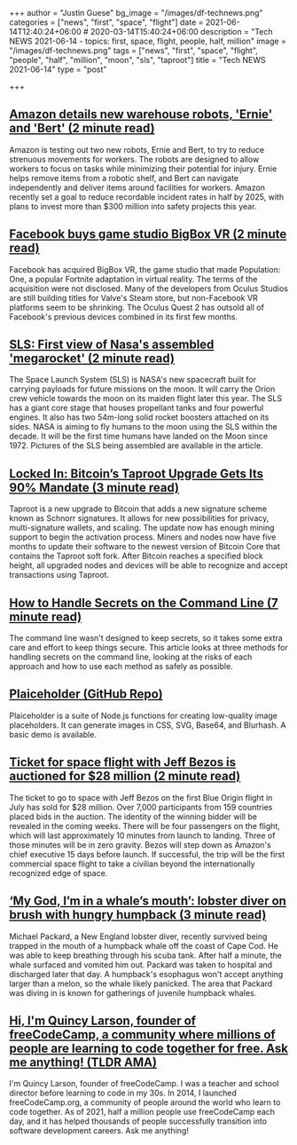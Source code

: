 +++
author = "Justin Guese"
bg_image = "/images/df-technews.png"
categories = ["news", "first", "space", "flight"]
date = 2021-06-14T12:40:24+06:00 # 2020-03-14T15:40:24+06:00
description = "Tech NEWS 2021-06-14 - topics: first, space, flight, people, half, million"
image = "/images/df-technews.png"
tags = ["news", "first", "space", "flight", "people", "half", "million", "moon", "sls", "taproot"]
title = "Tech NEWS 2021-06-14"
type = "post"

+++

## [Amazon details new warehouse robots, 'Ernie' and 'Bert' (2 minute read)](https://www.cnbc.com/2021/06/13/amazon-details-new-warehouse-robots-ernie-and-bert.html)

Amazon is testing out two new robots, Ernie and Bert, to try to reduce strenuous movements for workers. The robots are designed to allow workers to focus on tasks while minimizing their potential for injury. Ernie helps remove items from a robotic shelf, and Bert can navigate independently and deliver items around facilities for workers. Amazon recently set a goal to reduce recordable incident rates in half by 2025, with plans to invest more than $300 million into safety projects this year.

## [Facebook buys game studio BigBox VR (2 minute read)](https://techcrunch.com/2021/06/11/facebook-buys-game-studio-bigbox-vr/)

Facebook has acquired BigBox VR, the game studio that made Population: One, a popular Fortnite adaptation in virtual reality. The terms of the acquisition were not disclosed. Many of the developers from Oculus Studios are still building titles for Valve's Steam store, but non-Facebook VR platforms seem to be shrinking. The Oculus Quest 2 has outsold all of Facebook's previous devices combined in its first few months.

## [SLS: First view of Nasa's assembled 'megarocket' (2 minute read)](https://www.bbc.com/news/science-environment-57446686)

The Space Launch System (SLS) is NASA's new spacecraft built for carrying payloads for future missions on the moon. It will carry the Orion crew vehicle towards the moon on its maiden flight later this year. The SLS has a giant core stage that houses propellant tanks and four powerful engines. It also has two 54m-long solid rocket boosters attached on its sides. NASA is aiming to fly humans to the moon using the SLS within the decade. It will be the first time humans have landed on the Moon since 1972. Pictures of the SLS being assembled are available in the article.

## [Locked In: Bitcoin’s Taproot Upgrade Gets Its 90% Mandate (3 minute read)](https://www.coindesk.com/locked-in-bitcoin-taproot-upgrade-gets-activation-mandate)

Taproot is a new upgrade to Bitcoin that adds a new signature scheme known as Schnorr signatures. It allows for new possibilities for privacy, multi-signature wallets, and scaling. The update now has enough mining support to begin the activation process. Miners and nodes now have five months to update their software to the newest version of Bitcoin Core that contains the Taproot soft fork. After Bitcoin reaches a specified block height, all upgraded nodes and devices will be able to recognize and accept transactions using Taproot.

## [How to Handle Secrets on the Command Line (7 minute read)](https://smallstep.com/blog/command-line-secrets/)

The command line wasn't designed to keep secrets, so it takes some extra care and effort to keep things secure. This article looks at three methods for handling secrets on the command line, looking at the risks of each approach and how to use each method as safely as possible.

## [Plaiceholder (GitHub Repo)](https://github.com/joe-bell/plaiceholder)

Plaiceholder is a suite of Node.js functions for creating low-quality image placeholders. It can generate images in CSS, SVG, Base64, and Blurhash. A basic demo is available.

## [Ticket for space flight with Jeff Bezos is auctioned for $28 million (2 minute read)](https://arstechnica.com/science/2021/06/ticket-for-space-flight-with-jeff-bezos-auctions-for-28-million/)

The ticket to go to space with Jeff Bezos on the first Blue Origin flight in July has sold for $28 million. Over 7,000 participants from 159 countries placed bids in the auction. The identity of the winning bidder will be revealed in the coming weeks. There will be four passengers on the flight, which will last approximately 10 minutes from launch to landing. Three of those minutes will be in zero gravity. Bezos will step down as Amazon's chief executive 15 days before launch. If successful, the trip will be the first commercial space flight to take a civilian beyond the internationally recognized edge of space.

## [‘My God, I’m in a whale’s mouth’: lobster diver on brush with hungry humpback (3 minute read)](https://www.theguardian.com/us-news/2021/jun/12/whale-mouth-lobster-diver-humpback-cape-cod)

Michael Packard, a New England lobster diver, recently survived being trapped in the mouth of a humpback whale off the coast of Cape Cod. He was able to keep breathing through his scuba tank. After half a minute, the whale surfaced and vomited him out. Packard was taken to hospital and discharged later that day. A humpback's esophagus won't accept anything larger than a melon, so the whale likely panicked. The area that Packard was diving in is known for gatherings of juvenile humpback whales.

## [Hi, I'm Quincy Larson, founder of freeCodeCamp, a community where millions of people are learning to code together for free. Ask me anything! (TLDR AMA)](https://tldr.tech/token/6c3ef825381ee396191f77cb92dd1969?redirect=https%3A%2F%2Ftldr.tech%2Fama%2Fquincy-larson/1/0100017a09fe48f3-b9a8d830-3e93-4dd6-89b2-512326baaa78-000000/Bywdlq4_gf6OJtkTeLuH98OqEzIicM7_iFIG0BAdOW0=197)

I'm Quincy Larson, founder of freeCodeCamp. I was a teacher and school director before learning to code in my 30s. In 2014, I launched freeCodeCamp.org, a community of people around the world who learn to code together. As of 2021, half a million people use freeCodeCamp each day, and it has helped thousands of people successfully transition into software development careers. Ask me anything!

